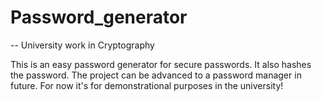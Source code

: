 # Password_generator
-- University work in Cryptography

This is an easy password generator for secure passwords. It also hashes the password. The project can be advanced to a password manager in future. For now it's for demonstrational purposes in the university!

